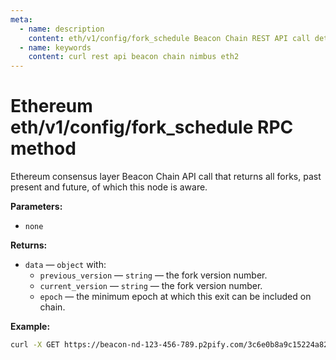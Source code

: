 ```yaml
---
meta:
  - name: description
    content: eth/v1/config/fork_schedule Beacon Chain REST API call details and examples.
  - name: keywords
    content: curl rest api beacon chain nimbus eth2
---
```


# Ethereum eth/v1/config/fork_schedule RPC method

Ethereum consensus layer Beacon Chain API call that returns all forks, past present and future, of which this node is aware.

**Parameters:**

* `none`

**Returns:**

* `data` — `object` with:
  * `previous_version` — `string` — the fork version number.
  * `current_version` — `string` — the fork version number.
  * `epoch` — the minimum epoch at which this exit can be included on chain.

**Example:**

``` sh
curl -X GET https://beacon-nd-123-456-789.p2pify.com/3c6e0b8a9c15224a8228b9a98ca1531d/eth/v1/config/fork_schedule
```
